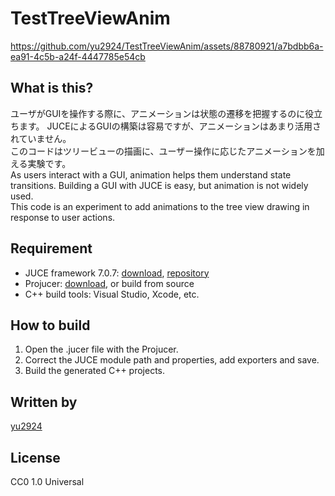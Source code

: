 # TestTreeViewAnim
 
https://github.com/yu2924/TestTreeViewAnim/assets/88780921/a7bdbb6a-ea91-4c5b-a24f-4447785e54cb

## What is this?

ユーザがGUIを操作する際に、アニメーションは状態の遷移を把握するのに役立ちます。
JUCEによるGUIの構築は容易ですが、アニメーションはあまり活用されていません。  
このコードはツリービューの描画に、ユーザー操作に応じたアニメーションを加える実験です。  
As users interact with a GUI, animation helps them understand state transitions.
Building a GUI with JUCE is easy, but animation is not widely used.  
This code is an experiment to add animations to the tree view drawing in response to user actions.

  ## Requirement

* JUCE framework 7.0.7: [download](https://juce.com/get-juce/download), [repository](https://github.com/juce-framework/JUCE)
* Projucer: [download](https://juce.com/discover/projucer), or build from source
* C++ build tools: Visual Studio, Xcode, etc.

## How to build

1. Open the .jucer file with the Projucer.
2. Correct the JUCE module path and properties, add exporters and save.
3. Build the generated C++ projects.

## Written by

[yu2924](https://twitter.com/yu2924)

## License

CC0 1.0 Universal

